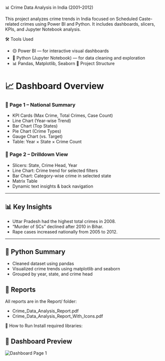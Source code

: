 📊 Crime Data Analysis in India (2001–2012)

This project analyzes crime trends in India focused on Scheduled Caste-related crimes using Power BI and Python. It includes dashboards, slicers, KPIs, and Jupyter Notebook analysis.

 🛠 Tools Used
- 🟡 Power BI — for interactive visual dashboards
- 🐍 Python (Jupyter Notebook) — for data cleaning and exploration
- 📊 Pandas, Matplotlib, Seaborn
  📁 Project Structure
# 📈 Dashboard Overview

### 🔹 Page 1 – National Summary
- KPI Cards (Max Crime, Total Crimes, Case Count)
- Line Chart (Year-wise Trend)
- Bar Chart (Top States)
- Pie Chart (Crime Types)
- Gauge Chart (vs. Target)
- Table: Year × State × Crime Count

### 🔹 Page 2 – Drilldown View
- Slicers: State, Crime Head, Year
- Line Chart: Crime trend for selected filters
- Bar Chart: Category-wise crime in selected state
- Matrix Table
- Dynamic text insights & back navigation

---

## 📊 Key Insights
- Uttar Pradesh had the highest total crimes in 2008.
- “Murder of SCs” declined after 2010 in Bihar.
- Rape cases increased nationally from 2005 to 2012.

---

## 🧠 Python Summary

- Cleaned dataset using pandas
- Visualized crime trends using matplotlib and seaborn
- Grouped by year, state, and crime head
## 📄 Reports
All reports are in the Report/ folder:
- Crime_Data_Analysis_Report.pdf
- Crime_Data_Analysis_Report_With_Icons.pdf

 🧪 How to Run
Install required libraries:
## 📸 Dashboard Preview

![Dashboard Page 1](Images/dashboard_page1.png)


